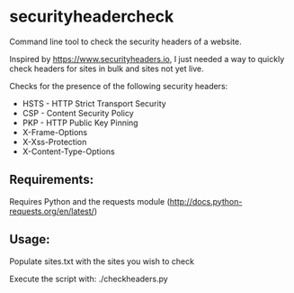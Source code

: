 # securityheadercheck
Command line tool to check the security headers of a website.

Inspired by https://www.securityheaders.io, I just needed a way to quickly check headers for sites in bulk and sites not yet live.

Checks for the presence of the following security headers:

* HSTS - HTTP Strict Transport Security
* CSP - Content Security Policy
* PKP - HTTP Public Key Pinning
* X-Frame-Options
* X-Xss-Protection
* X-Content-Type-Options

## Requirements:

Requires Python and the requests module (http://docs.python-requests.org/en/latest/)

## Usage:

Populate sites.txt with the sites you wish to check

Execute the script with:
./checkheaders.py
